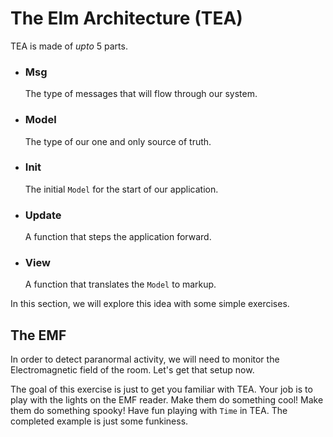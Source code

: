# The Elm Architecture (TEA)

TEA is made of *upto* 5 parts.

- ### Msg
  The type of messages that will flow through our system.
- ### Model
  The type of our one and only source of truth.
- ### Init
  The initial `Model` for the start of our application.
- ### Update
  A function that steps the application forward.
- ### View
  A function that translates the `Model` to markup.

In this section, we will explore this idea with some simple exercises.

## The EMF

In order to detect paranormal activity, we will need to monitor the Electromagnetic field of the room. Let's get that setup now.

The goal of this exercise is just to get you familiar with TEA. Your job is to play with the lights on the EMF reader. Make them do something cool! Make them do something spooky! Have fun playing with `Time` in TEA. The completed example is just some funkiness.
